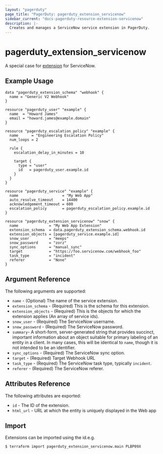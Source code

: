 ```yaml
---
layout: "pagerduty"
page_title: "PagerDuty: pagerduty_extension_servicenow"
sidebar_current: "docs-pagerduty-resource-extension-servicenow"
description: |-
  Creates and manages a ServiceNow service extension in PagerDuty.
---
```


# pagerduty\_extension\_servicenow

A special case for [extension](https://developer.pagerduty.com/api-reference/reference/REST/openapiv3.json/paths/~1extensions/post) for ServiceNow.

## Example Usage

```hcl
data "pagerduty_extension_schema" "webhook" {
  name = "Generic V2 Webhook"
}

resource "pagerduty_user" "example" {
  name  = "Howard James"
  email = "howard.james@example.domain"
}

resource "pagerduty_escalation_policy" "example" {
  name      = "Engineering Escalation Policy"
  num_loops = 2

  rule {
    escalation_delay_in_minutes = 10

    target {
      type = "user"
      id   = pagerduty_user.example.id
    }
  }
}

resource "pagerduty_service" "example" {
  name                    = "My Web App"
  auto_resolve_timeout    = 14400
  acknowledgement_timeout = 600
  escalation_policy       = pagerduty_escalation_policy.example.id
}

resource "pagerduty_extension_servicenow" "snow" {
  name              = "My Web App Extension"
  extension_schema  = data.pagerduty_extension_schema.webhook.id
  extension_objects = [pagerduty_service.example.id]
  snow_user         = "meeps"
  snow_password     = "zorz"
  sync_options      = "manual_sync"
  target            = "https://foo.servicenow.com/webhook_foo"
  task_type         = "incident"
  referer           = "None"
}
```

## Argument Reference

The following arguments are supported:

  * `name` - (Optional) The name of the service extension.
  * `extension_schema` - (Required) This is the schema for this extension.
  * `extension_objects` - (Required) This is the objects for which the extension applies (An array of service ids).
  * `snow_user` - (Required) The ServiceNow username.
  * `snow_password` - (Required) The ServiceNow password.
  * `summary`- A short-form, server-generated string that provides succinct, important information about an object suitable for primary labeling of an entity in a client. In many cases, this will be identical to `name`, though it is not intended to be an identifier.
  * `sync_options` - (Required) The ServiceNow sync option.
  * `target` - (Required) Target Webhook URL
  * `task_type` - (Required) The ServiceNow task type, typically `incident`.
  * `referer` - (Required) The ServiceNow referer.

## Attributes Reference

The following attributes are exported:

  * `id` - The ID of the extension.
  * `html_url` - URL at which the entity is uniquely displayed in the Web app

## Import

Extensions can be imported using the id.e.g.

```
$ terraform import pagerduty_extension_servicenow.main PLBP09X
```
